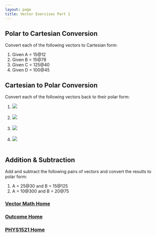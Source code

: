 ```yaml
---
layout: page
title: Vector Exercises Part 1
---
```

## Polar to Cartesian Conversion
Convert each of the following vectors to Cartesian form:
1. Given A = 15@12
2. Given B = 15@78
3. Given C = 125@40
4. Given D = 100@45

## Cartesian to Polar Conversion
Convert each of the following vectors back to their polar form:
1. <img src="https://latex.codecogs.com/svg.latex?\large&space;A=\left[\begin{array}{c}12 \\ -3\end{array}\right]"/><br><br>
2. <img src="https://latex.codecogs.com/svg.latex?\large&space;A=\left[\begin{array}{c}-12 \\ 3\end{array}\right]"/><br><br>
3. <img src="https://latex.codecogs.com/svg.latex?\large&space;A=\left[\begin{array}{c}-5 \\-6\end{array}\right]"/><br><br>
4. <img src="https://latex.codecogs.com/svg.latex?\large&space;A=\left[\begin{array}{c}4 \\ 6\end{array}\right]"/><br><br>

## Addition & Subtraction
Add and subtract the following pairs of vectors and convert the results to polar form:
1. A = 25@30 and B = 15@125
2. A = 10@300 and B = 20@75

### [Vector Math Home](vector-math.md)
### [Outcome Home](outcome1.md)
### [PHYS1521 Home](../)
